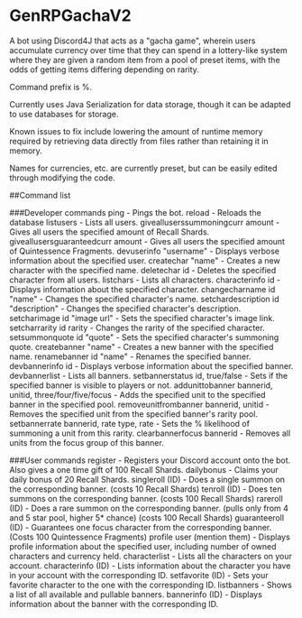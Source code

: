 # GenRPGachaV2

A bot using Discord4J that acts as a "gacha game", wherein users accumulate currency over time that they can spend in a lottery-like system where they are given a random item from a pool of preset items, with the odds of getting items differing depending on rarity.

Command prefix is %.

Currently uses Java Serialization for data storage, though it can be adapted to use databases for storage.

Known issues to fix include lowering the amount of runtime memory required by retrieving data directly from files rather than retaining it in memory.

Names for currencies, etc. are currently preset, but can be easily edited through modifying the code.

##Command list

###Developer commands
ping - Pings the bot.
reload - Reloads the database
listusers - Lists all users.
givealluserssummoningcurr amount - Gives all users the specified amount of Recall Shards.
giveallusersguaranteedcurr amount - Gives all users the specified amount of Quintessence Fragments.
devuserinfo "username" - Displays verbose information about the specified user.
createchar "name" - Creates a new character with the specified name.
deletechar id - Deletes the specified character from all users.
listchars - Lists all characters.
characterinfo id - Displays information about the specified character.
changecharname id "name" - Changes the specified character's name.
setchardescription id "description" - Changes the specified character's description.
setcharimage id "image url" - Sets the specified character's image link.
setcharrarity id rarity - Changes the rarity of the specified character.
setsummonquote id "quote" - Sets the specified character's summoning quote.
createbanner "name" - Creates a new banner with the specified name.
renamebanner id "name" - Renames the specified banner.
devbannerinfo id - Displays verbose information about the specified banner.
devbannerlist - Lists all banners.
setbannerstatus id, true/false - Sets if the specified banner is visible to players or not.
addunittobanner bannerid, unitid, three/four/five/focus - Adds the specified unit to the specified banner in the specified pool.
removeunitfrombanner bannerid, unitid - Removes the specified unit from the specified banner's rarity pool.
setbannerrate bannerid, rate type, rate - Sets the % likelihood of summoning a unit from this rarity.
clearbannerfocus bannerid - Removes all units from the focus group of this banner.

###User commands
register - Registers your Discord account onto the bot. Also gives a one time gift of 100 Recall Shards.
dailybonus - Claims your daily bonus of 20 Recall Shards.
singleroll (ID) - Does a single summon on the corresponding banner. (costs 10 Recall Shards)
tenroll (ID) - Does ten summons on the corresponding banner. (costs 100 Recall Shards)
rareroll (ID) - Does a rare summon on the corresponding banner. (pulls only from 4 and 5 star pool, higher 5* chance) (costs 100 Recall Shards)
guaranteeroll (ID) - Guarantees one focus character from the corresponding banner. (Costs 100 Quintessence Fragments)
profile user (mention them) - Displays profile information about the specified user, including number of owned characters and currency held.
characterlist - Lists all the characters on your account.
characterinfo (ID) - Lists information about the character you have in your account with the corresponding ID. 
setfavorite (ID) - Sets your favorite character to the one with the corresponding ID.
listbanners - Shows a list of all available and pullable banners.
bannerinfo (ID) - Displays information about the banner with the corresponding ID.
